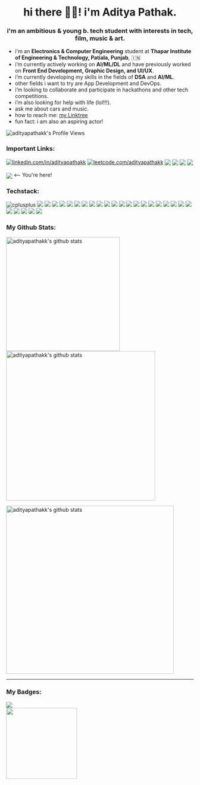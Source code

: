 <h1 align = "center">hi there 👋🏽! i'm Aditya Pathak.</h1>
<h3 align = "center">i'm an ambitious & young b. tech student with interests in tech, film, music & art.</h3>

- i'm an **Electronics & Computer Engineering** student at **Thapar Institute of Engineering & Technology, Patiala, Punjab**, 🇮🇳
- i’m currently actively working on **AI/ML/DL** and have previously worked on **Front End Development, Graphic Design, and UI/UX**.
- i’m currently developing my skills in the fields of **DSA** and **AI/ML**.
- other fields i want to try are App Development and DevOps.
- i’m looking to collaborate and participate in hackathons and other tech competitions.
- i’m also looking for help with life (lol!!!).
- ask me about cars and music.
- how to reach me: [my Linktree](https://linktr.ee/adityapathakk)
- fun fact: i am also an aspiring actor!
<img src = "https://komarev.com/ghpvc/?username=adityapathakk&color=1f7fed&label=Profile+Views&style=for-the-badge" align = "left" alt = "adityapathakk's Profile Views">

<br>

<h3>Important Links:</h3> <!--Badges from here: https://github.com/alexandresanlim/Badges4-README.md-Profile-->
<a href = "https://linkedin.com/in/adityapathakk" target = "blank"><img align = "center" src = "https://img.shields.io/badge/LinkedIn-0077B5?style=for-the-badge&logo=linkedin&logoColor=white" alt="linkedin.com/in/adityapathakk"></a>
<a href = "https://www.leetcode.com/adityapathakk" target = "blank"><img align = "center" src = "https://img.shields.io/badge/-LeetCode-FFA116?style=for-the-badge&logo=LeetCode&logoColor=black" alt="leetcode.com/adityapathakk"></a>
<a href = "https://www.codechef.com/users/adityapathakk"><img align = "center" src = "https://img.shields.io/badge/Codechef-%23B92B27.svg?&style=for-the-badge&logo=Codechef&logoColor=white"></a>
<a href = "https://www.hackerrank.com/profile/adityapathak585"><img align = "center" src = "https://img.shields.io/badge/-Hackerrank-2EC866?style=for-the-badge&logo=HackerRank&logoColor=white"></a>
<a href = "https://www.kaggle.com/adityapathak03"><img align = "center" src = "https://img.shields.io/badge/Kaggle-20BEFF?style=for-the-badge&logo=Kaggle&logoColor=white"></a>
<!--<a href = ""><img align = "center" src = ""></a>-->
<a href = "https://linktr.ee/adityapathakk"><img align = "center" src = "https://img.shields.io/badge/linktree-39E09B?style=for-the-badge&logo=linktree&logoColor=white"></a><br><br>
<a href = "https://github.com/adityapathakk"><img align = "center" src = "https://img.shields.io/badge/GitHub-100000?style=for-the-badge&logo=github&logoColor=white"></a> <-- You're here!

<br>

<h3 align="left">Techstack:</h3>
<p align="left"> <!--Badges from here: https://github.com/Ileriayo/markdown-badges-->
<img src = "https://img.shields.io/badge/c++-%2300599C.svg?style=for-the-badge&logo=c%2B%2B&logoColor=white" alt = "cplusplus"/></a> <!--C++-->
<img src = "https://img.shields.io/badge/python-3670A0?style=for-the-badge&logo=python&logoColor=ffdd54"> <!--Python-->
<img src = "https://img.shields.io/badge/java-%23ED8B00.svg?style=for-the-badge&logo=openjdk&logoColor=white"> <!--Java-->
<img src = "https://img.shields.io/badge/html5-%23E34F26.svg?style=for-the-badge&logo=html5&logoColor=white"> <!--HTML-->
<img src = "https://img.shields.io/badge/css3-%231572B6.svg?style=for-the-badge&logo=css3&logoColor=white"> <!--CSS-->
<img src = "https://img.shields.io/badge/javascript-%23323330.svg?style=for-the-badge&logo=javascript&logoColor=%23F7DF1E"> <!--Javascript-->
<img src = "https://img.shields.io/badge/mysql-4479A1.svg?style=for-the-badge&logo=mysql&logoColor=white"> <!--MySQL-->
<img src = "https://img.shields.io/badge/Amazon%20DynamoDB-4053D6?style=for-the-badge&logo=Amazon%20DynamoDB&logoColor=white"> <!--Amazon DynamoDB-->
<img src = "https://img.shields.io/badge/-Arduino-00979D?style=for-the-badge&logo=Arduino&logoColor=white"> <!--Arduino-->
<img src = "https://img.shields.io/badge/Solidity-%23363636.svg?style=for-the-badge&logo=solidity&logoColor=white"> <!--Soliditiy-->
<img src = "https://img.shields.io/badge/github-%23121011.svg?style=for-the-badge&logo=github&logoColor=white"> <!--Github-->
<img src = "https://img.shields.io/badge/Visual%20Studio%20Code-0078d7.svg?style=for-the-badge&logo=visual-studio-code&logoColor=white"> <!--VS Code-->
<img src = "https://img.shields.io/badge/jupyter-%23FA0F00.svg?style=for-the-badge&logo=jupyter&logoColor=white"> <!--Jupyter Notebook-->
<img src = "https://img.shields.io/badge/AWS-%23FF9900.svg?style=for-the-badge&logo=amazon-aws&logoColor=white"> <!--AWS-->
<img src = "https://img.shields.io/badge/GoogleCloud-%234285F4.svg?style=for-the-badge&logo=google-cloud&logoColor=white"> <!--Google Cloud-->
<img src = "https://img.shields.io/badge/react-%2320232a.svg?style=for-the-badge&logo=react&logoColor=%2361DAFB"></a> <!--React-->
<img src = "https://img.shields.io/badge/pandas-%23150458.svg?style=for-the-badge&logo=pandas&logoColor=white"> <!--Pandas-->
<img src = "https://img.shields.io/badge/numpy-%23013243.svg?style=for-the-badge&logo=numpy&logoColor=white"> <!--Numpy-->
<img src = "https://img.shields.io/badge/Matplotlib-%23ffffff.svg?style=for-the-badge&logo=Matplotlib&logoColor=black"> <!--Matplotlib-->
<img src = "https://img.shields.io/badge/scikit--learn-%23F7931E.svg?style=for-the-badge&logo=scikit-learn&logoColor=white"> <!--Scikit-->
<img src = "https://img.shields.io/badge/PyTorch-%23EE4C2C.svg?style=for-the-badge&logo=PyTorch&logoColor=white"> <!--Pytorch-->
<img src = "https://img.shields.io/badge/TensorFlow-%23FF6F00.svg?style=for-the-badge&logo=TensorFlow&logoColor=white"> <!--Tensorflow-->
<!-- <img src = "https://img.shields.io/badge/flask-%23000.svg?style=for-the-badge&logo=flask&logoColor=white"> <!--Flask-->
<img src = "https://img.shields.io/badge/WordPress-%23117AC9.svg?style=for-the-badge&logo=WordPress&logoColor=white"> <!--WordPress-->
<img src = "https://img.shields.io/badge/adobe%20photoshop-%2331A8FF.svg?style=for-the-badge&logo=adobe%20photoshop&logoColor=white"> <!--Photoshop-->
<img src = "https://img.shields.io/badge/figma-%23F24E1E.svg?style=for-the-badge&logo=figma&logoColor=white"> <!--Figma-->
<img src = "https://img.shields.io/badge/Canva-%2300C4CC.svg?style=for-the-badge&logo=Canva&logoColor=white"> <!--Canva-->
<img src = "https://img.shields.io/badge/Adobe%20Premiere%20Pro-9999FF.svg?style=for-the-badge&logo=Adobe%20Premiere%20Pro&logoColor=white"> <!--Premiere Pro-->
</p>

<h3 align = "left">My Github Stats:</h3>
<p> <!--Github stats from here: https://github.com/anuraghazra/github-readme-stats-->
<img align = "left" width = 305 src="https://github-readme-stats.vercel.app/api/top-langs?username=adityapathakk&show_icons=true&theme=tokyonight&locale=en&layout=compact" alt = "adityapathakk's github stats">
<img align = "center" width = 400 src = "https://github-readme-stats.vercel.app/api?username=adityapathakk&show_icons=true&theme=tokyonight&locale=en" alt = "adityapathakk's github stats">
</p>
<p>
<img align = "center" width = 450 src = "https://github-readme-streak-stats.herokuapp.com/?user=adityapathakk&theme=tokyonight&" alt = "adityapathakk's github stats">
</p>

<hr>

<h3 align = "left">My Badges:</h3>
<a href = "https://holopin.io/@adityapathakk"><img src = "https://holopin.me/adityapathakk"></a>
<br>
<img src = "https://github.com/user-attachments/assets/934d3698-dcf9-49db-8b4d-89ebf58b3db8" width = 190 height = 190>







